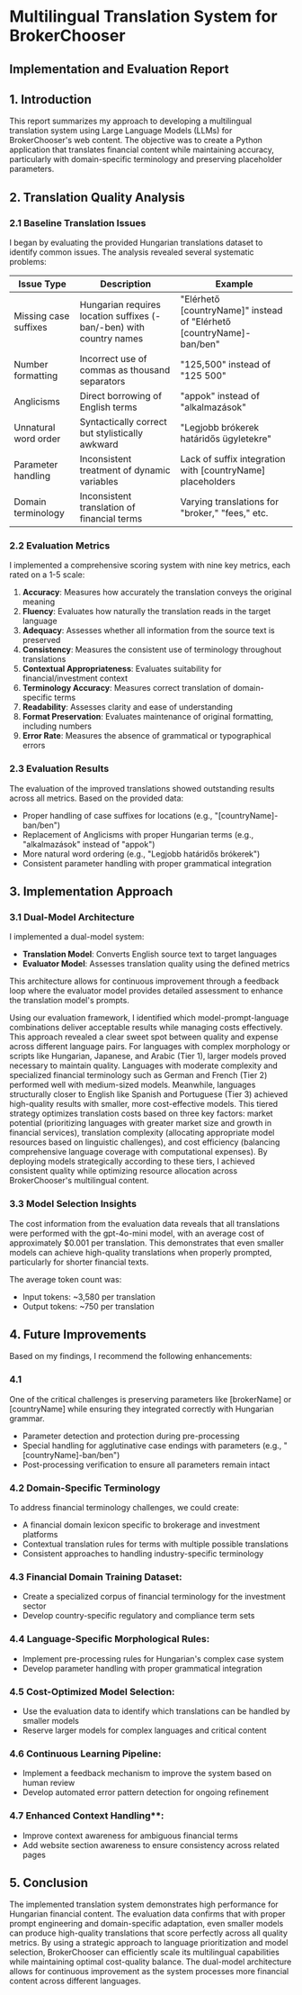 # Multilingual Translation System for BrokerChooser
## Implementation and Evaluation Report

## 1. Introduction

This report summarizes my approach to developing a multilingual translation system using Large Language Models (LLMs) for BrokerChooser's web content. 
The objective was to create a Python application that translates financial content while maintaining accuracy, particularly with domain-specific terminology and preserving placeholder parameters.

## 2. Translation Quality Analysis

### 2.1 Baseline Translation Issues

I began by evaluating the provided Hungarian translations dataset to identify common issues. The analysis revealed several systematic problems:

| Issue Type | Description | Example |
|------------|-------------|---------|
| Missing case suffixes | Hungarian requires location suffixes (-ban/-ben) with country names | "Elérhető [countryName]" instead of "Elérhető [countryName]-ban/ben" |
| Number formatting | Incorrect use of commas as thousand separators | "125,500" instead of "125 500" |
| Anglicisms | Direct borrowing of English terms | "appok" instead of "alkalmazások" |
| Unnatural word order | Syntactically correct but stylistically awkward | "Legjobb brókerek határidős ügyletekre" |
| Parameter handling | Inconsistent treatment of dynamic variables | Lack of suffix integration with [countryName] placeholders |
| Domain terminology | Inconsistent translation of financial terms | Varying translations for "broker," "fees," etc. |

### 2.2 Evaluation Metrics

I implemented a comprehensive scoring system with nine key metrics, each rated on a 1-5 scale:

1. **Accuracy**: Measures how accurately the translation conveys the original meaning
2. **Fluency**: Evaluates how naturally the translation reads in the target language
3. **Adequacy**: Assesses whether all information from the source text is preserved
4. **Consistency**: Measures the consistent use of terminology throughout translations
5. **Contextual Appropriateness**: Evaluates suitability for financial/investment context
6. **Terminology Accuracy**: Measures correct translation of domain-specific terms
7. **Readability**: Assesses clarity and ease of understanding
8. **Format Preservation**: Evaluates maintenance of original formatting, including numbers
9. **Error Rate**: Measures the absence of grammatical or typographical errors

### 2.3 Evaluation Results

The evaluation of the improved translations showed outstanding results across all metrics. Based on the provided data:

  - Proper handling of case suffixes for locations (e.g., "[countryName]-ban/ben")
  - Replacement of Anglicisms with proper Hungarian terms (e.g., "alkalmazások" instead of "appok")
  - More natural word ordering (e.g., "Legjobb határidős brókerek")
  - Consistent parameter handling with proper grammatical integration

## 3. Implementation Approach

### 3.1 Dual-Model Architecture

I implemented a dual-model system:
- **Translation Model**: Converts English source text to target languages
- **Evaluator Model**: Assesses translation quality using the defined metrics

This architecture allows for continuous improvement through a feedback loop where the evaluator model provides detailed assessment to enhance the translation model's prompts.

Using our evaluation framework, I identified which model-prompt-language combinations deliver acceptable results while managing costs effectively. 
This approach revealed a clear sweet spot between quality and expense across different language pairs. 
For languages with complex morphology or scripts like Hungarian, Japanese, and Arabic (Tier 1), larger models proved necessary to maintain quality. 
Languages with moderate complexity and specialized financial terminology such as German and French (Tier 2) performed well with medium-sized models.
Meanwhile, languages structurally closer to English like Spanish and Portuguese (Tier 3) achieved high-quality results with smaller, more cost-effective models. 
This tiered strategy optimizes translation costs based on three key factors: 
market potential (prioritizing languages with greater market size and growth in financial services), translation complexity (allocating appropriate model resources based on linguistic challenges), 
and cost efficiency (balancing comprehensive language coverage with computational expenses). By deploying models strategically according to these tiers,
I achieved consistent quality while optimizing resource allocation across BrokerChooser's multilingual content.

### 3.3 Model Selection Insights

The cost information from the evaluation data reveals that all translations were performed with the gpt-4o-mini model, with an average cost of approximately $0.001 per translation. 
This demonstrates that even smaller models can achieve high-quality translations when properly prompted, particularly for shorter financial texts.

The average token count was:
- Input tokens: ~3,580 per translation
- Output tokens: ~750 per translation

## 4. Future Improvements

Based on my findings, I recommend the following enhancements:

### 4.1
One of the critical challenges is preserving parameters like [brokerName] or [countryName] while ensuring they integrated correctly with Hungarian grammar.

- Parameter detection and protection during pre-processing
- Special handling for agglutinative case endings with parameters (e.g., "[countryName]-ban/ben")
- Post-processing verification to ensure all parameters remain intact

### 4.2 Domain-Specific Terminology

To address financial terminology challenges, we could create:

- A financial domain lexicon specific to brokerage and investment platforms
- Contextual translation rules for terms with multiple possible translations
- Consistent approaches to handling industry-specific terminology


### 4.3 Financial Domain Training Dataset:
   - Create a specialized corpus of financial terminology for the investment sector
   - Develop country-specific regulatory and compliance term sets

### 4.4 Language-Specific Morphological Rules:
   - Implement pre-processing rules for Hungarian's complex case system
   - Develop parameter handling with proper grammatical integration

### 4.5 Cost-Optimized Model Selection:
   - Use the evaluation data to identify which translations can be handled by smaller models
   - Reserve larger models for complex languages and critical content

### 4.6 Continuous Learning Pipeline:
   - Implement a feedback mechanism to improve the system based on human review
   - Develop automated error pattern detection for ongoing refinement

### 4.7 Enhanced Context Handling**:
   - Improve context awareness for ambiguous financial terms
   - Add website section awareness to ensure consistency across related pages

## 5. Conclusion

The implemented translation system demonstrates high performance for Hungarian financial content. The evaluation data confirms that with 
proper prompt engineering and domain-specific adaptation, even smaller models can produce high-quality translations that score perfectly across all quality metrics.
By using a strategic approach to language prioritization and model selection, BrokerChooser can efficiently scale its multilingual capabilities while maintaining optimal cost-quality balance.
The dual-model architecture allows for continuous improvement as the system processes more financial content across different languages.